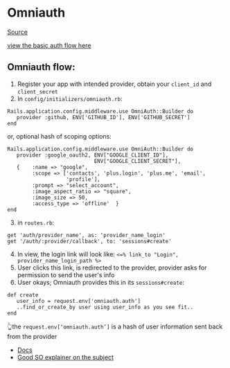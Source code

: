 # Omniauth

[Source](https://medium.com/@ali_schlereth/omniauth-is-not-a-scary-monster-a23b21c4f739)

[view the basic auth flow here](../authentication/oauth.md)

## Omniauth flow:

1. Register your app with intended provider, obtain your `client_id` and `client_secret`
2. In `config/initializers/omniauth.rb`:

```
Rails.application.config.middleware.use OmniAuth::Builder do
   provider :github, ENV['GITHUB_ID'], ENV['GITHUB_SECRET']
end
```

or, optional hash of scoping options:

```
Rails.application.config.middleware.use OmniAuth::Builder do  
   provider :google_oauth2, ENV["GOOGLE_CLIENT_ID"],
                            ENV["GOOGLE_CLIENT_SECRET"],
   {    :name => "google",
        :scope => ['contacts', 'plus.login', 'plus.me', 'email',
                   'profile'],    
        :prompt => "select_account",
        :image_aspect_ratio => "square",
        :image_size => 50,
        :access_type => 'offline'  }
end
```

3. in `routes.rb`:

```
get 'auth/provider_name', as: 'provider_name_login'
get '/auth/:provider/callback', to: 'sessions#create'
```

4. In view, the login link will look like: `<=% link_to "Login", provider_name_login_path %>`
5. User clicks this link, is redirected to the provider, provider asks for permission to send the user's info
6. User okays; Omniauth provides this in its `sessions#create`:

```
def create
   user_info = request.env['omniauth.auth']
   ..find_or_create_by user using user_info as you see fit..
end  
```

👆the `request.env[‘omniauth.auth’]` is a hash of user information sent back from the provider

* [Docs](https://github.com/omniauth/omniauth)
* [Good SO explainer on the subject](https://stackoverflow.com/questions/848591/how-do-i-access-the-rack-environment-from-within-rails)
